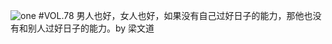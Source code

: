 ![one](http://image.wufazhuce.com/FkLUglS3vBTFl5F5ELXQan7WSCTE)
#VOL.78
男人也好，女人也好，如果没有自己过好日子的能力，那他也没有和别人过好日子的能力。by 梁文道